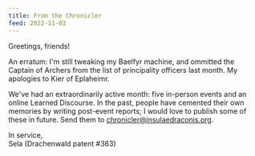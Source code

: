 ```yaml
---
title: From the Chronicler
feed: 2022-11-03
---
```


Greetings, friends!

An erratum: I'm still tweaking my Baelfyr machine, and ommitted
the Captain of Archers from the list of principality officers last month.
My apologies to Kier of Eplaheimr.

We've had an extraordinarily active month: five in-person events and an
online Learned Discourse. In the past, people have cemented their own
memories by writing post-event reports; I would love to publish some of these in future.
Send them to [chronicler@insulaedraconis.org](mailto:chronicler@insulaedraconis.org).

In service,  
Sela (Drachenwald patent #363)
